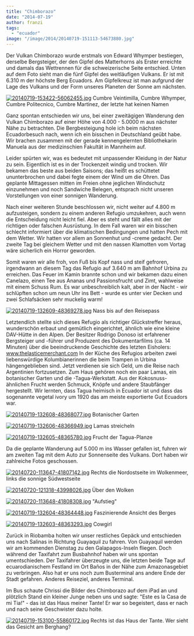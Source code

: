 ```yaml
---
title: "Chimborazo"
date: "2014-07-19"
author: franzi
tags: 
  - "ecuador"
image: "/image/2014/20140719-151113-54673880.jpg"
---
```


Der Vulkan Chimborazo wurde erstmals von Edward Whymper bestiegen, derselbe Bergsteiger, der den Gipfel des Matterhorns als Erster erreichte und damals das Wettrennen für die schweizerische Seite entschied. Unten auf dem Foto sieht man die fünf Gipfel des weitläufigen Vulkans. Er ist mit 6.310 m der höchste Berg Ecuadors. Am Gipfelkreuz ist man aufgrund der Lage des Vulkans und der Form unseres Planeten der Sonne am nächsten.

[![20140719-153422-56062455.jpg](images/20140719-153422-56062455.jpg)](https://hafenstrand.wordpress.com/wp-content/uploads/2014/07/20140719-153422-56062455.jpg) Cumbre Veintimilla, Cumbre Whymper, Cumbre Politecnico, Cumbre Martinez, der letzte hat keinen Namen

Ganz spontan entschieden wir uns, bei einer zweitägigen Wanderung den Vulkan Chimborazo auf einer Höhe von 4.000 - 5.0000 m aus nächster Nähe zu betrachten. Die Bergbesteigung hole ich beim nächsten Ecuadorbesuch nach, wenn ich ein bisschen in Deutschland geübt habe. Wir brachen zusammen mit der gerade kennengelernten Bibliothekarin Manuela aus der medizinschien Fakultät in Mannheim auf.

Leider spürten wir, was es bedeutet mit unpassender Kleidung in der Natur zu sein. Eigentlich ist es in der Trockenzeit windig und trocken. Wir bekamen das beste aus beiden Saisons; das heißt es schüttetet ununterbrochen und dabei fegte einem der Wind um die Ohren. Das geplante Mittagessen mitten im Freien ohne jeglichen Windschutz einzunehmen und noch Sandwiche Belegen, entsprach nicht unseren Vorstellungen von einer sonnigen Wanderung.

Nach einer weiteren Stunde beschlossen wir, nicht weiter auf 4.800 m aufzusteigen, sondern zu einem anderen Refugio umzukehren, auch wenn die Entscheidung nicht leicht fiel. Aber es steht und fällt alles mit der richtigen oder falschen Ausrüstung. In dem Fall waren wir ein bisschen schlecht informiert über die klimatischen Bedingungen und hatten Pech mit dem Wetter. Wir hatten vor allem an Sonnenhut und -creme gedacht. Der zweite Tag bei gleichem Wetter und mit den nassen Klamotten vom Vortag wäre sicherlich ein Horror geworden.

Somit waren wir alle froh, von Fuß bis Kopf nass und steif gefroren, irgendwann an diesem Tag das Refugio auf 3.640 m am Bahnhof Urbina zu erreichen. Das Feuer im Kamin brannte schon und wir bekamen dazu einen Canelazo, einen Tee aus Ananas und Passionsfrucht und Zimt, wahlweise mit einem Schuss Rum. Es war unbeschreiblich kalt, aber in der Nacht - wir schlüpften schon um neun Uhr ins Bett - wurde es unter vier Decken und zwei Schlafsäcken sehr muckelig warm!

[![20140719-132609-48369278.jpg](images/20140719-132609-48369278.jpg)](https://hafenstrand.wordpress.com/wp-content/uploads/2014/07/20140719-132609-48369278.jpg) Nass bis auf den Reisepass

Letztendlich stellte sich dieses Refugio als richtiger Glückstreffer heraus, wunderschön erbaut und gemütlich eingerichtet, ähnlich wie eine kleine DAV-Hütte in den Alpen. Der Besitzer Rodrigo Donoso ist erfahrener Bergsteiger und -führer und Produzent des Dokumentarfilms (ca. 14 Minuten) über die beeindruckende Geschichte des letzten Eisholers: www.thelasticemerchant.com In der Küche des Refugios arbeiten zwei liebenswürdige Kolumbianerinnen die beim Trampen in Urbina hängengeblieben sind. Jetzt verdienen sie sich Geld, um die Reise nach Argentinien fortzusetzen. Zum Haus gehören noch ein paar Lamas, ein botanischer Garten und die -Tagua-Werkstatt. Aus der Kokosnuss-ähnlichen Frucht werden Schmuck, Knöpfe und andere Staubfänger hergestellt. Wir lernten, dass Tagua heimisch in Ecuador ist und dass das sogenannte vegetal ivory um 1920 das am meiste exportierte Gut Ecuadors war.

[![20140719-132608-48368077.jpg](images/20140719-132608-48368077.jpg)](https://hafenstrand.wordpress.com/wp-content/uploads/2014/07/20140719-132608-48368077.jpg) Botanischer Garten

[![20140719-132606-48366949.jpg](images/20140719-132606-48366949.jpg)](https://hafenstrand.wordpress.com/wp-content/uploads/2014/07/20140719-132606-48366949.jpg) Lamas streicheln

[![20140719-132605-48365780.jpg](images/20140719-132605-48365780.jpg)](https://hafenstrand.wordpress.com/wp-content/uploads/2014/07/20140719-132605-48365780.jpg) Frucht der Tagua-Planze

Da die geplante Wanderung auf 5.000 m ins Wasser gefallen ist, fuhren wir am zweiten Tag mit dem Auto zur Sonnenseite des Vulkans. Dort haben wir zahlreiche Fotos geschossen.

[![20140720-113647-41807142.jpg](images/20140720-113647-41807142.jpg)](https://hafenstrand.wordpress.com/wp-content/uploads/2014/07/20140720-113647-41807142.jpg) Rechts die Nordostseite im Wolkenmeer, links die sonnige Südwestseite

[![20140720-121318-43998026.jpg](images/20140720-121318-43998026.jpg)](https://hafenstrand.wordpress.com/wp-content/uploads/2014/07/20140720-121318-43998026.jpg) Über den Wolken

[![20140720-113648-41808308.jpg](images/20140720-113648-41808308.jpg)](https://hafenstrand.wordpress.com/wp-content/uploads/2014/07/20140720-113648-41808308.jpg) "Aufstieg"

[![20140719-132604-48364448.jpg](images/20140719-132604-48364448.jpg)](https://hafenstrand.wordpress.com/wp-content/uploads/2014/07/20140719-132604-48364448.jpg) Faszinierende Ansicht des Berges

[![20140719-132603-48363293.jpg](images/20140719-132603-48363293.jpg)](https://hafenstrand.wordpress.com/wp-content/uploads/2014/07/20140719-132603-48363293.jpg) Cowgirl

Zurück in Riobamba holten wir unser restliches Gepäck und entschieden uns nach Salinas in Richtung Guayaquil zu fahren. Von Guayaquil werden wir am kommenden Dienstag zu den Galapagos-Inseln fliegen. Doch während der Taxifahrt zum Busbahnhof haben wir uns spontan umentschieden. Der Taxifahrer überzeugte uns, die letzten beide Tage auf ecuarodianischem Festland im Ort Baños in der Nähe zum Amazonasgebiet zu verbringen. Also hat er uns noch zum Busterminal ans andere Ende der Stadt gefahren. Anderes Reiseziel, anderes Terminal.

Im Bus schaute Chrissi die Bilder des Chimborazo auf dem iPad an und plötzlich Stand ein kleiner Junge neben uns und sagte: "Este es la Casa de mi Tia!" - das ist das Haus meiner Tante! Er war so begeistert, dass er nach und nach seine Geschwister dazu holte.

[![20140719-153100-55860172.jpg](images/20140719-153100-55860172.jpg)](https://hafenstrand.wordpress.com/wp-content/uploads/2014/07/20140719-153100-55860172.jpg) Rechts ist das Haus der Tante. Wer sieht das Gesicht am Berghang?
